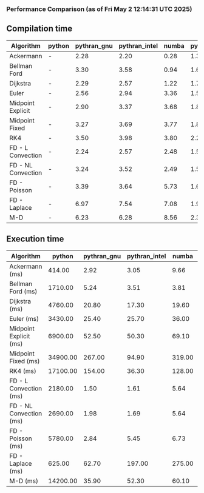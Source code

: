 ### Performance Comparison (as of Fri May  2 12:14:31 UTC 2025)
## Compilation time
Algorithm                 | python                    | pythran_gnu               | pythran_intel             | numba                     | pyccel_gnu_c              | pyccel_gnu_fortran        | pyccel_intel_c            | pyccel_intel_fortran     
------------------------- | ------------------------- | ------------------------- | ------------------------- | ------------------------- | ------------------------- | ------------------------- | ------------------------- | -------------------------
Ackermann                 | -                         | 2.28                      | 2.20                      | 0.28                      | 1.34                      | 1.36                      | 1.40                      | -                        
Bellman Ford              | -                         | 3.30                      | 3.58                      | 0.94                      | 1.64                      | 1.53                      | 1.65                      | -                        
Dijkstra                  | -                         | 2.29                      | 2.57                      | 1.22                      | 1.71                      | 1.61                      | 1.87                      | -                        
Euler                     | -                         | 2.56                      | 2.94                      | 3.36                      | 1.59                      | 1.49                      | 1.66                      | -                        
Midpoint Explicit         | -                         | 2.90                      | 3.37                      | 3.68                      | 1.82                      | 1.72                      | 1.88                      | -                        
Midpoint Fixed            | -                         | 3.27                      | 3.69                      | 3.77                      | 1.89                      | 1.76                      | 1.94                      | -                        
RK4                       | -                         | 3.50                      | 3.98                      | 3.80                      | 2.24                      | 2.16                      | 2.27                      | -                        
FD - L Convection         | -                         | 2.24                      | 2.57                      | 2.48                      | 1.54                      | 1.45                      | 1.57                      | -                        
FD - NL Convection        | -                         | 3.24                      | 3.52                      | 2.49                      | 1.53                      | 1.45                      | 1.57                      | -                        
FD - Poisson              | -                         | 3.39                      | 3.64                      | 5.73                      | 1.68                      | 1.73                      | 1.75                      | -                        
FD - Laplace              | -                         | 6.97                      | 7.54                      | 7.08                      | 1.91                      | 1.87                      | 1.90                      | -                        
M-D                       | -                         | 6.23                      | 6.28                      | 8.56                      | 2.31                      | 2.46                      | 2.59                      | -                        

## Execution time
Algorithm                 | python                    | pythran_gnu               | pythran_intel             | numba                     | pyccel_gnu_c              | pyccel_gnu_fortran        | pyccel_intel_c            | pyccel_intel_fortran     
------------------------- | ------------------------- | ------------------------- | ------------------------- | ------------------------- | ------------------------- | ------------------------- | ------------------------- | -------------------------
Ackermann (ms)            | 414.00                    | 2.92                      | 3.05                      | 9.66                      | 1.24                      | 1.23                      | 4.36                      | -                        
Bellman Ford (ms)         | 1710.00                   | 5.24                      | 3.51                      | 3.81                      | 3.75                      | 3.28                      | 6.74                      | -                        
Dijkstra (ms)             | 4760.00                   | 20.80                     | 17.30                     | 19.60                     | 67.60                     | 19.00                     | 53.00                     | -                        
Euler (ms)                | 3430.00                   | 25.40                     | 25.70                     | 36.00                     | 27.30                     | 10.80                     | 23.10                     | -                        
Midpoint Explicit (ms)    | 6900.00                   | 52.50                     | 50.30                     | 69.10                     | 45.60                     | 19.70                     | 41.00                     | -                        
Midpoint Fixed (ms)       | 34900.00                  | 267.00                    | 94.90                     | 319.00                    | 190.00                    | 72.30                     | 174.00                    | -                        
RK4 (ms)                  | 17100.00                  | 154.00                    | 36.30                     | 128.00                    | 97.90                     | 32.00                     | 79.10                     | -                        
FD - L Convection (ms)    | 2180.00                   | 1.50                      | 1.61                      | 5.64                      | 7.35                      | 1.50                      | 3.41                      | -                        
FD - NL Convection (ms)   | 2690.00                   | 1.98                      | 1.69                      | 5.64                      | 6.72                      | 1.64                      | 3.13                      | -                        
FD - Poisson (ms)         | 5780.00                   | 2.84                      | 5.45                      | 6.73                      | 14.70                     | 2.61                      | 12.30                     | -                        
FD - Laplace (ms)         | 625.00                    | 62.70                     | 197.00                    | 275.00                    | 508.00                    | 56.50                     | 294.00                    | -                        
M-D (ms)                  | 14200.00                  | 35.90                     | 52.30                     | 60.10                     | 117.00                    | 61.90                     | 71.10                     | -                        
